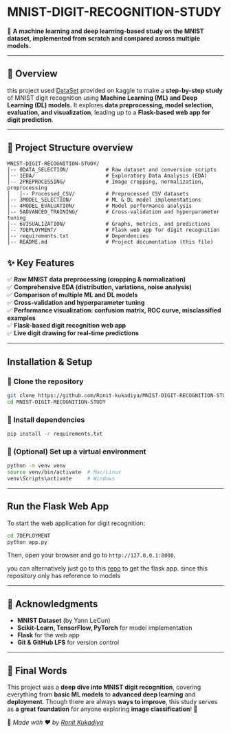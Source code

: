 # MNIST-DIGIT-RECOGNITION-STUDY

📌 **A machine learning and deep learning-based study on the MNIST dataset, implemented from scratch and compared across multiple models.** 

---

## 📌 Overview

this project used [DataSet](https://www.kaggle.com/datasets/hojjatk/mnist-dataset) provided on kaggle to make a **step-by-step study** of MNIST digit recognition using **Machine Learning (ML) and Deep Learning (DL) models.** It explores **data preprocessing, model selection, evaluation, and visualization**, leading up to a **Flask-based web app for digit prediction**.

---

## 📁 Project Structure overview

```
MNIST-DIGIT-RECOGNITION-STUDY/
│-- 0DATA_SELECTION/            # Raw dataset and conversion scripts
│-- 1EDA/                       # Exploratory Data Analysis (EDA)
│-- 2PREPROCESSING/             # Image cropping, normalization, preprocessing
│   │-- Processed_CSV/          # Preprocessed CSV datasets
│-- 3MODEL_SELECTION/           # ML & DL model implementations
│-- 4MODEL_EVALUATION/          # Model performance analysis
│-- 5ADVANCED_TRAINING/         # Cross-validation and hyperparameter tuning
│-- 6VISUALIZATION/             # Graphs, metrics, and predictions
│-- 7DEPLOYMENT/                # Flask web app for digit recognition
│-- requirements.txt            # Dependencies
│-- README.md                   # Project documentation (this file)

```

## ✨ Key Features

✅ **Raw MNIST data preprocessing (cropping & normalization)**  
✅ **Comprehensive EDA (distribution, variations, noise analysis)**  
✅ **Comparison of multiple ML and DL models**  
✅ **Cross-validation and hyperparameter tuning**  
✅ **Performance visualization: confusion matrix, ROC curve, misclassified examples**  
✅ **Flask-based digit recognition web app**  
✅ **Live digit drawing for real-time predictions**  

---

##  Installation & Setup

### 🔹 Clone the repository
```bash
git clone https://github.com/Ronit-kukadiya/MNIST-DIGIT-RECOGNITION-STUDY.git
cd MNIST-DIGIT-RECOGNITION-STUDY
```

### 🔹 Install dependencies
```bash
pip install -r requirements.txt
```

### 🔹 (Optional) Set up a virtual environment
```bash
python -m venv venv
source venv/bin/activate  # Mac/Linux
venv\Scripts\activate     # Windows
```

---

## Run the Flask Web App
To start the web application for digit recognition:  
```bash
cd 7DEPLOYMENT
python app.py
```
Then, open your browser and go to `http://127.0.0.1:8000`.

you can alternatively just go to this [repo](https://github.com/Ronit-kukadiya/MNIST-Digit-Recognition) to get the flask app. since this repository only has reference to models

---

## 🙌 Acknowledgments

- **MNIST Dataset** (by Yann LeCun)  
- **Scikit-Learn, TensorFlow, PyTorch** for model implementation  
- **Flask** for the web app  
- **Git & GitHub LFS** for version control

---

## 📌 Final Words

This project was a **deep dive into MNIST digit recognition**, covering everything from **basic ML models** to **advanced deep learning** and **deployment**. Though there are always **ways to improve**, this study serves as **a great foundation** for anyone exploring **image classification**! 🚀  

📌 _Made with ❤️ by [Ronit Kukadiya](https://github.com/Ronit-kukadiya)_  

